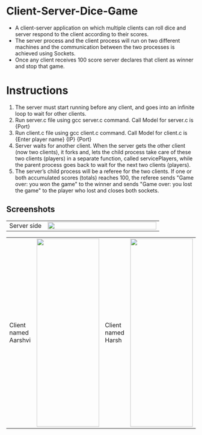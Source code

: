 # Client-Server-Dice-Game
* A client-server application on which multiple clients can roll dice and server respond to the client according to their scores.
* The server process and the client process will run on two different machines and the communication between the two processes is achieved using Sockets.
* Once any client receives 100 score server declares that client as winner and stop that game.
# Instructions
1. The server must start running before any client, and goes into an infinite loop to wait for other clients.
2. Run server.c file using gcc server.c command. Call Model for server.c is {Port}
3. Run client.c file using gcc client.c command. Call Model for client.c is {Enter player name} {IP} {Port}
4. Server waits for another client. When the server gets the other client (now two clients), it forks and, lets the child process take care of these two clients (players) in a separate function, called servicePlayers, while the parent process goes back to wait for the next two clients (players).
5. The server’s child process will be a referee for the two clients. If one or both accumulated scores (totals) reaches 100, the referee sends "Game over: you won the game" to the winner and sends "Game over: you lost the game" to the player who lost and closes both sockets.
## Screenshots
<table style="width:100%">
  <tr>
    <td width="25%">Server side</td>
  <td width="75%"><img src="https://github.com/HarshPatel270698/Client-Server-Dice-Game/blob/master/Images/Server.PNG" align="centre" height="100%" width="100%"></td>
  </tr>
</table>
<table style="width:100%">
  <tr>
  <td width="10%">Client named Aarshvi</td>
  <td width="40%"><img src="https://github.com/HarshPatel270698/Client-Server-Dice-Game/blob/master/Images/Client_1.PNG" align="centre" height="500" width="100%"></td>
  <td width="10%">Client named Harsh</td>
  <td width="40%"><img src="https://github.com/HarshPatel270698/Client-Server-Dice-Game/blob/master/Images/Client_2.PNG" align="centre" height="500" width="100%"></td>
  </tr>
</table>
